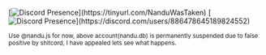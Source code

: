 [![Discord Presence](https://lanyard-profile-readme.vercel.app/api/852381000528035890?borderRadius=10px&idleMessage=NOO%20Suspended!)](https://tinyurl.com/NanduWasTaken)
[![Discord Presence](https://lanyard-profile-readme.vercel.app/api/886478645189824552?borderRadius=10px&idleMessage=Probably%20Playing!)](https://discord.com/users/886478645189824552)

<small>Use @nandu.js for now, above account(nandu.db) is permanently suspended due to false positive by shitcord, I have appealed lets see what happens.</small>











<!---
<p align="center">
  <a href="/">
      <img 
      src="./assets/img/nanduwastaken.png" 
      alt="Nandu" 
      width="200" 
      height="200"
      >
  </a>
</p>

<h1 align="center">👋・Hi i'm Nandu</h1>


Welcome to my Github, I'm Nandu, a developer,
self-taught beginner and passionate about IT.
By the way, I'm mainly "specialized" in javascript and python.



## ⭐ About Me:

- 🔭 I’m currently learning **Secret Stuff!**

- 📫 How to reach me [^-^](https://tinyurl.com/NanduWasTaken)

- ✅ Currently Working on Secret Stuff!


## 📘 Skills:

[![Language and Tool](https://skillicons.dev/icons?i=javascript,typescript,nodejs,python,html,css,mongodb,replit,express,github,bootstrap,react,nextjs,git)](./)


## 🔗 Links

<a href="https://discord.com/users/852381000528035890" target="_blank" rel="noreferrer">
  <picture>
    <source media="(prefers-color-scheme: dark)" srcset="https://raw.githubusercontent.com/danielcranney/profileme-dev/main/public/icons/socials/discord.svg" />
    <source media="(prefers-color-scheme: light)" srcset="https://raw.githubusercontent.com/danielcranney/profileme-dev/main/public/icons/socials/discord.svg" />
    <img src="https://raw.githubusercontent.com/danielcranney/profileme-dev/main/public/icons/socials/discord.svg" alt="Discord" width="32" height="32" />
  </picture>
</a>
<a href="https://www.github.com/nanduwastaken" target="_blank" rel="noreferrer">
  <picture>
    <source media="(prefers-color-scheme: dark)" srcset="https://raw.githubusercontent.com/danielcranney/readme-generator/main/public/icons/socials/github-dark.svg" />
    <source media="(prefers-color-scheme: light)" srcset="https://raw.githubusercontent.com/danielcranney/readme-generator/main/public/icons/socials/github.svg" />
    <img src="https://raw.githubusercontent.com/danielcranney/readme-generator/main/public/icons/socials/github.svg" alt="GitHub" width="32" height="32" />
  </picture>
</a>
<a href="https://www.x.com/nanduwastaken" target="_blank" rel="noreferrer">
  <picture>
    <source media="(prefers-color-scheme: dark)" srcset="https://raw.githubusercontent.com/danielcranney/readme-generator/main/public/icons/socials/twitter-dark.svg" />
    <source media="(prefers-color-scheme: light)" srcset="https://raw.githubusercontent.com/danielcranney/readme-generator/main/public/icons/socials/twitter.svg" />
    <img src="https://raw.githubusercontent.com/danielcranney/readme-generator/main/public/icons/socials/twitter.svg" alt="Twitter" width="32" height="32" />
  </picture>
</a>




## ⚙️ Activity


[![Discord Presence](https://lanyard-profile-readme.vercel.app/api/852381000528035890?borderRadius=10px&idleMessage=Probably%20Playing!)](https://discord.com/users/852381000528035890)

 



<details>
    
<summary>GitHub Stats</summary>

[![NanduWasTaken's Github Stats](https://github-readme-stats.vercel.app/api?username=NanduWasTaken&count_private=true&show_icons=true&theme=midnight-purple)](https://github.com/NanduWasTaken)

   

[![NanduWasTaken's Github Stats](https://github-readme-stats.vercel.app/api/top-langs/?username=NanduWasTaken&layout=compact&theme=midnight-purple)](https://github.com/NanduWasTaken)

</details>
--->





